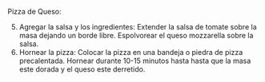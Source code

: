 Pizza de Queso:

5. Agregar la salsa y los ingredientes:
Extender la salsa de tomate sobre la masa dejando un borde libre.
Espolvorear el queso mozzarella sobre la salsa.
6. Hornear la pizza:
Colocar la pizza en una bandeja o piedra de pizza precalentada.
Hornear durante 10-15 minutos hasta hasta que la masa este dorada y el queso este derretido.

